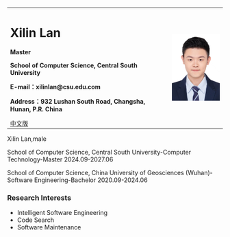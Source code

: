 <div>
<table border="0">
  <tr>
    <td>
      <h1>Xilin Lan</h1>
      <p><b>Master</b></p>
      <p><b>School of Computer Science, Central South University</b></p>
      <p><b>E-mail：xilinlan@csu.edu.com</b></p>
      <p><b>Address：932 Lushan South Road, Changsha, Hunan, P.R. China</b></p>
      <a href="/index.html">中文版</a>
    </td>
    <td width="25%">
      <img src="/lanxilin.jpg" width="100%">
    </td>
  </tr>
</table>
</div>

Xilin Lan,male

School of Computer Science, Central South University-Computer Technology-Master 2024.09-2027.06

School of Computer Science, China University of Geosciences (Wuhan)-Software Engineering-Bachelor 2020.09-2024.06

### Research Interests

- Intelligent Software Engineering
- Code Search
- Software Maintenance
